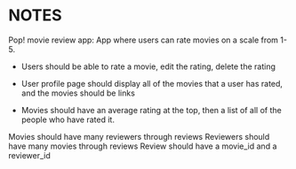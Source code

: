 # NOTES

Pop! movie review app:
App where users can rate movies on a scale from 1-5.

- Users should be able to rate a movie, edit the rating, delete the rating
- User profile page should display all of the movies that a user has rated, and the movies should be links

- Movies should have an average rating at the top, then a list of all of the people who have rated it.

Movies should have many reviewers through reviews
Reviewers should have many movies through reviews
Review should have a movie_id and a reviewer_id